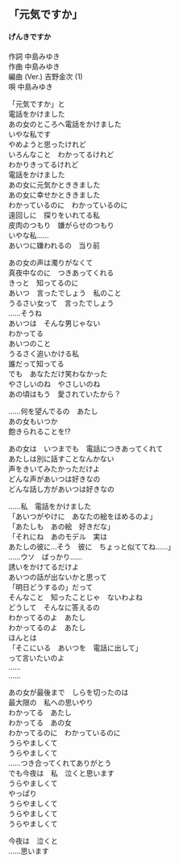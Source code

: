 ## 「元気ですか」
#### げんきですか

作詞         中島みゆき  
作曲         中島みゆき  
編曲 (Ver.)  吉野金次 (1)  
唄           中島みゆき  
  
「元気ですか」と  
電話をかけました  
あの女のところへ電話をかけました  
いやな私です  
やめようと思ったけれど  
いろんなこと　わかってるけれど  
わかりきってるけれど  
電話をかけました  
あの女に元気かとききました  
あの女に幸せかとききました  
わかっているのに　わかっているのに  
遠回しに　探りをいれてる私  
皮肉のつもり　嫌がらせのつもり  
いやな私……  
あいつに嫌われるの　当り前  
  
あの女の声は濁りがなくて  
真夜中なのに　つきあってくれる  
きっと　知ってるのに  
あいつ　言ったでしょう　私のこと  
うるさい女って　言ったでしょう  
……そうね  
あいつは　そんな男じゃない  
わかってる  
あいつのこと  
うるさく追いかける私  
誰だって知ってる  
でも　あなただけ笑わなかった  
やさしいのね　やさしいのね  
あの頃はもう　愛されていたから？  
  
……何を望んでるの　あたし  
あの女もいつか  
飽きられることを!?  
  
あの女は　いつまでも　電話につきあってくれて  
あたしは別に話すことなんかない  
声をきいてみたかっただけよ  
どんな声があいつは好きなの  
どんな話し方があいつは好きなの  
  
……私　電話をかけました  
「あいつがやけに　あなたの絵をほめるのよ」  
「あたしも　あの絵　好きだな」  
「それにね　あのモデル　実は  
あたしの彼に…そう　彼に　ちょっと似ててね……」  
……ウソ　ばっかり……  
誘いをかけてるだけよ  
あいつの話が出ないかと思って  
「明日どうするの」だって  
そんなこと　知ったことじゃ　ないわよね  
どうして　そんなに答えるの  
わかってるのよ　あたし  
わかってるのよ　あたし  
ほんとは  
「そこにいる　あいつを　電話に出して」  
って言いたいのよ  
……  
……  
  
あの女が最後まで　しらを切ったのは  
最大限の　私への思いやり  
わかってる　あたし  
わかってる　あの女  
わかってるのに　わかっているのに  
うらやましくて  
うらやましくて  
……つき合ってくれてありがとう  
でも今夜は　私　泣くと思います  
うらやましくて  
やっぱり  
うらやましくて  
うらやましくて  
うらやましくて  
  
今夜は　泣くと  
……思います  